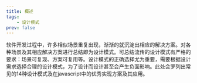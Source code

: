 ```yaml
---
title: 概述
tags: 
    - 设计模式
prev: false
---
```

软件开发过程中，许多相似场景重复出现，渐渐的就沉淀出相应的解决方案。对各种场景及其相应解决方案进行总结即为设计模式。可总结流传的设计模式有严格的要求：场景可复现、方案可复用等。设计模式的正确选择尤为重要，需要根据设计需求选择合理的设计模式，为了设计而设计甚至会产生负面影响。此处会罗列出常见的14种设计模式及在javascript中的优秀实现方案及其应用。